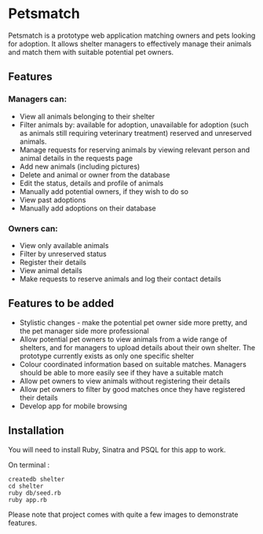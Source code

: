 # Petsmatch
Petsmatch is a prototype web application matching owners and pets looking for adoption. It allows shelter managers to effectively manage their animals and match them with suitable potential pet owners.

## Features
### Managers can:
* View all animals belonging to their shelter
* Filter animals by: available for adoption, unavailable for adoption (such as animals still requiring veterinary treatment) reserved and unreserved animals.
* Manage requests for reserving animals by viewing relevant person and animal details in the requests page
* Add new animals (including pictures)
* Delete and animal or owner from the database
* Edit the status, details and profile of animals
* Manually add potential owners, if they wish to do so
* View past adoptions
* Manually add adoptions on their database

### Owners can:
* View only available animals
* Filter by unreserved status
* Register their details
* View animal details
* Make requests to reserve animals and log their contact details

## Features to be added
* Stylistic changes - make the potential pet owner side more pretty, and the pet manager side more professional
* Allow potential pet owners to view animals from a wide range of shelters, and for managers to upload details about their own shelter. The prototype currently exists as only one specific shelter
* Colour coordinated information based on suitable matches. Managers should be able to more easily see if they have a suitable match
* Allow pet owners to view animals without registering their details
* Allow pet owners to filter by good matches once they have registered their details
* Develop app for mobile browsing

## Installation
You will need to install Ruby, Sinatra and PSQL for this app to work.

On terminal :
```
createdb shelter
cd shelter
ruby db/seed.rb
ruby app.rb
```

Please note that project comes with quite a few images to demonstrate features.
